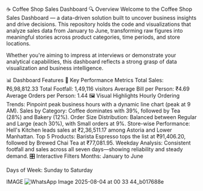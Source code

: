 ☕ Coffee Shop Sales Dashboard
🔍 Overview
Welcome to the Coffee Shop Sales Dashboard — a data-driven solution built to uncover business insights and drive decisions. This repository holds the code and visualizations that analyze sales data from January to June, transforming raw figures into meaningful stories across product categories, time periods, and store locations.

Whether you're aiming to impress at interviews or demonstrate your analytical capabilities, this dashboard reflects a strong grasp of data visualization and business intelligence.

📊 Dashboard Features
🔢 Key Performance Metrics
Total Sales: ₹6,98,812.33
Total Footfall: 1,49,116 visitors
Average Bill per Person: ₹4.69
Average Orders per Person: 1.44
🖼 Visual Highlights
Hourly Ordering Trends: Pinpoint peak business hours with a dynamic line chart (peak at 9 AM).
Sales by Category: Coffee dominates with 39%, followed by Tea (28%) and Bakery (12%).
Order Size Distribution: Balanced between Regular and Large (each 30%), with Small orders at 9%.
Store-wise Performance: Hell's Kitchen leads sales at ₹2,36,511.17 among Astoria and Lower Manhattan.
Top 5 Products: Barista Espresso tops the list at ₹91,406.20, followed by Brewed Chai Tea at ₹77,081.95.
Weekday Analysis: Consistent footfall and sales across all seven days—showing reliability and steady demand.
🎛 Interactive Filters
Months: January to June

Days of Week: Sunday to Saturday

IMAGE ![WhatsApp Image 2025-08-04 at 00 33 44_b017688e](https://github.com/user-attachments/assets/0f94c228-3dba-41cc-8f3e-e50489fd9b62)
